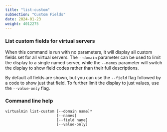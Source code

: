 ```yaml
---
title: "list-custom"
subSection: "Custom Fields"
date: 2024-01-23
weight: 4012275
---
```


### List custom fields for virtual servers

When this command is run with no parameters, it will display all custom fields set for all virtual servers. The `--domain` parameter can be used to limit the display to a single named server, while the `--names` parameter will switch the display to show field codes rather than their full descriptions.

By default all fields are shown, but you can use the `--field` flag followed by a code to show just that field. To further limit the display to just values, use the `--value-only` flag.

### Command line help

```text
virtualmin list-custom [--domain name]*
                       [--names]
                       [--field name]
                       [--value-only]
```
